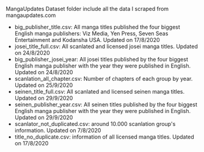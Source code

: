 MangaUpdates
Dataset folder include all the data I scraped from mangaupdates.com
- big_publisher_title.csv: All manga titles published the four biggest English manga publishers: Viz Media, Yen Press, Seven Seas Entertainment and Kodansha USA. Updated on 17/8/2020
- josei_title_full.csv: All scanlated and licensed josei manga titles. Updated on 24/8/2020
- big_publisher_josei_year: All josei titles published by the four biggest English manga publisher with the year they were published in English. Updated on 24/8/2020
- scanlation_all_chapter.csv: Number of chapters of each group by year. Updated on 25/9/2020
- seinen_title_full.csv: All scanlated and licensed seinen manga titles. Updated on 29/9/2020
- seinen_publisher_year.csv: All seinen titles published by the four biggest English manga publisher with the year they were published in English. Updated on 29/9/2020
- scanlator_not_duplicated.csv: around 10.000 scanlation group's information. Updated on 7/8/2020
- title_no_duplicate.csv: information of all licensed manga titles. Updated on 17/8/2020
